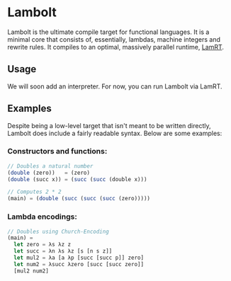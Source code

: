 Lambolt
=======

Lambolt is the ultimate compile target for functional languages. It is a minimal
core that consists of, essentially, lambdas, machine integers and rewrite rules.
It compiles to an optimal, massively parallel runtime, [LamRT](https://github.com/Kindelia/LamRT).

Usage
-----

We will soon add an interpreter. For now, you can run Lambolt via LamRT.

Examples
--------

Despite being a low-level target that isn't meant to be written directly,
Lambolt does include a fairly readable syntax. Below are some examples:

### Constructors and functions:

```javascript
// Doubles a natural number
(double (zero))   = (zero)
(double (succ x)) = (succ (succ (double x)))

// Computes 2 * 2
(main) = (double (succ (succ (succ (zero)))))
```

### Lambda encodings:

```javascript
// Doubles using Church-Encoding
(main) =
  let zero = λs λz z
  let succ = λn λs λz [s [n s z]]
  let mul2 = λa [a λp [succ [succ p]] zero]
  let num2 = λsucc λzero [succ [succ zero]]
  [mul2 num2]
```




